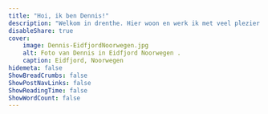 ```yaml
---
title: "Hoi, ik ben Dennis!"
description: "Welkom in drenthe. Hier woon en werk ik met veel plezier. Ik ben een zelfstandig ondernemer, vader en man. Ik run samen met mijn ouders een 'Spar' supermarkt in het plaatsje Exloo. In mijn vrije tijd speel ik graag een potje tennis."
disableShare: true
cover:
    image: Dennis-EidfjordNoorwegen.jpg
    alt: Foto van Dennis in Eidfjord Noorwegen .
    caption: Eidfjord, Noorwegen
hidemeta: false
ShowBreadCrumbs: false
ShowPostNavLinks: false
ShowReadingTime: false
ShowWordCount: false
---
```



